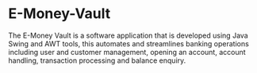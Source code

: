 # E-Money-Vault
The E-Money Vault is a software application that is developed using Java Swing and AWT tools, this automates and streamlines banking operations including user and customer management, opening an account, account handling, transaction processing and balance enquiry.
